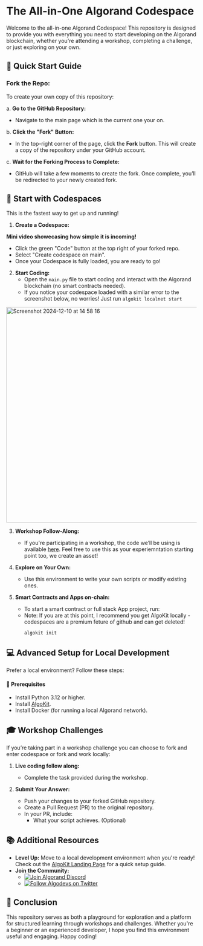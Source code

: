 # The All-in-One Algorand Codespace

Welcome to the all-in-one Algorand Codespace! This repository is designed to provide you with everything you need to start developing on the Algorand blockchain, whether you're attending a workshop, completing a challenge, or just exploring on your own.

## 🌟 Quick Start Guide

### **Fork the Repo:**

To create your own copy of this repository:

a. **Go to the GitHub Repository:**
   - Navigate to the main page which is the current one your on.

b. **Click the "Fork" Button:**
   - In the top-right corner of the page, click the **Fork** button. This will create a copy of the repository under your GitHub account.

c. **Wait for the Forking Process to Complete:**
   - GitHub will take a few moments to create the fork. Once complete, you’ll be redirected to your newly created fork.

## 🚀 Start with Codespaces
This is the fastest way to get up and running!

1. **Create a Codespace:**

**Mini video showecasing how simple it is incoming!**

   - Click the green "Code" button at the top right of your forked repo.
   - Select "Create codespace on main".
   - Once your Codespace is fully loaded, you are ready to go!

2. **Start Coding:**
   - Open the `main.py` file to start coding and interact with the Algorand blockchain (no smart contracts needed).
   - If you notice your codespace loaded with a similar error to the screenshot below, no worries! Just run ``` algokit localnet start ```

<img width="570" alt="Screenshot 2024-12-10 at 14 58 16" src="https://github.com/user-attachments/assets/f079d90d-3fa7-45c5-b339-170b7fec772d">


3. **Workshop Follow-Along:**
   - If you're participating in a workshop, the code we’ll be using is available [here](https://github.com/Ganainmtech/python_algokit_demo). Feel free to use this as your experiemntation starting point too, we create an asset!

4. **Explore on Your Own:**
   - Use this environment to write your own scripts or modify existing ones.

5. **Smart Contracts and Apps on-chain:**
   - To start a smart contract or full stack App project, run:
   - Note: If you are at this point, I recommend you get AlgoKit locally - codespaces are a premium feture of github and can get deleted!
     ```bash
     algokit init
     ```

## 💻 Advanced Setup for Local Development

Prefer a local environment? Follow these steps:

#### 🧰 Prerequisites

- Install Python 3.12 or higher.
- Install [AlgoKit](https://developer.algorand.org/algokit/?utm_source=af_employee&utm_medium=social&utm_campaign=algokit_sarajane&utm_content=download&utm_term=EME).
- Install Docker (for running a local Algorand network).

## 🎓 Workshop Challenges

If you’re taking part in a workshop challenge you can choose to fork and enter codespace or fork and work locally:

1. **Live coding follow along:** 
   - Complete the task provided during the workshop.

2. **Submit Your Answer:**
   - Push your changes to your forked GitHub repository.
   - Create a Pull Request (PR) to the original repository.
   - In your PR, include:
     - What your script achieves. (Optional)

## 📚 Additional Resources

- **Level Up:** Move to a local development environment when you're ready! Check out the [AlgoKit Landing Page](https://developer.algorand.org/algokit/?utm_source=af_employee&utm_medium=social&utm_campaign=algokit_sarajane&utm_content=download&utm_term=EME) for a quick setup guide.
- **Join the Community:**
  - [![Join Algorand Discord](https://img.shields.io/discord/discord_channel_id?logo=discord)](https://discord.com/invite/algorand)
  - [![Follow Algodevs on Twitter](https://img.shields.io/twitter/follow/algodevs?style=social)](https://x.com/algodevs)

## 🏁 Conclusion

This repository serves as both a playground for exploration and a platform for structured learning through workshops and challenges. Whether you're a beginner or an experienced developer, I hope you find this environment useful and engaging. Happy coding!


